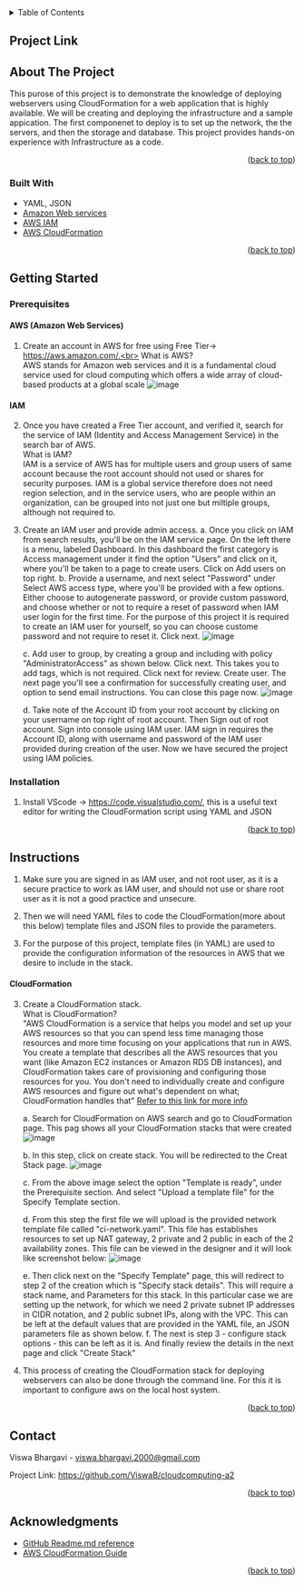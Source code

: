 <!-- TABLE OF CONTENTS -->
<details>
  <summary>Table of Contents</summary>
  <ol>
    <li><a href="#project-link">Project Link</a></li>
    <li>
      <a href="#about-the-project">About The Project</a>
      <ul>
        <li><a href="#built-with">Built With</a></li>
      </ul>
    </li>
    <li>
      <a href="#getting-started">Getting Started</a>
      <ul>
        <li><a href="#prerequisites">Prerequisites</a></li>
        <li><a href="#installation">Installation</a></li>
      </ul>
    </li>
    <li><a href="#instructions">Instructions</a></li>
    <li><a href="#contact">Contact</a></li>
    <li><a href="#acknowledgments">Acknowledgments</a></li>
  </ol>
</details>

## Project Link


<!-- ABOUT THE PROJECT -->
## About The Project

This purose of this project is to demonstrate the knowledge of deploying webservers using CloudFormation for a web application that is highly available. We will be creating and deploying the infrastructure and a sample appication. The first componenet to deploy is to set up the network, the the servers, and then the storage and database. This project provides hands-on experience with Infrastructure as a code.


<p align="right">(<a href="#top">back to top</a>)</p>


### Built With
 
* YAML, JSON
* [Amazon Web services](https://aws.amazon.com/)
* [AWS IAM](https://aws.amazon.com/iam/#:~:text=AWS%20Identity%20and%20Access%20Management%20(IAM)%20provides%20fine%2Dgrained,to%20ensure%20least%2Dprivilege%20permissions.)
* [AWS CloudFormation](https://aws.amazon.com/cloudformation/)


<p align="right">(<a href="#top">back to top</a>)</p>



<!-- GETTING STARTED -->
## Getting Started

### Prerequisites

#### AWS (Amazon Web Services)
1. Create an account in AWS for free using Free Tier-> https://aws.amazon.com/.<br>
      What is AWS?<br>
      AWS stands for Amazon web services and it is a fundamental cloud service used for cloud computing which offers a wide array of cloud-based products at a global scale
![image](https://user-images.githubusercontent.com/68451169/153737463-07b67189-4ebf-48c1-94a8-a78ab0022f9c.png)

#### IAM
2. Once you have created a Free Tier account, and verified it, search for the service of IAM (Identity and Access Management Service) in the search bar of AWS.<br>
   What is IAM?<br>
    IAM is a service of AWS has for multiple users and group users of same account 
    because the root account should not used or shares for security purposes. IAM is a global service therefore does not need region selection, and in the service users, who are     people within an organization, can be grouped into not just one but miltiple groups, although not required to. 
    
3. Create an IAM user and provide admin access. 
      a. Once you click on IAM from search results, you'll be on the IAM service page. On the left there is a menu, labeled Dashboard. In this dashboard the first category is
      Access management under it find the option "Users" and click on it, where you'll be taken to a page to create users. Click on Add users on top right. 
      b. Provide a username, and next select "Password" under Select AWS access type, where you'll be provided with a few options. Either choose to autogenerate password, or
      provide custom password, and choose whether or not to require a reset of password when IAM user login for the first time. For the purpose of this project it is required to       create an IAM user for yourself, so you can choose custome password and not require to reset it. Click next.
      ![image](https://user-images.githubusercontent.com/68451169/153738844-6859c8a4-a214-429d-b33d-50f7cb769dd0.png)

      c. Add user to group, by creating a group and including with policy "AdministratorAccess" as shown below. Click next. This takes you to add tags, which is not required.
      Click next for review. Create user. The next page you'll see a confirmation for successfully creating user, and option to send email instructions. You can close this page
      now. 
      ![image](https://user-images.githubusercontent.com/68451169/153738972-5aae80ce-9163-44bb-aa60-0e772452958d.png)

      d. Take note of the Account ID from your root account by clicking on your username on top right of root account. Then Sign out of root account. Sign into console using IAM
      user. IAM sign in requires the Account ID, along with username and password of the IAM user provided during creation of the user. Now we have secured the project using IAM
      policies. 

### Installation
1. Install VScode -> https://code.visualstudio.com/, this is a useful text editor for writing the CloudFormation script using YAML and JSON

  
<p align="right">(<a href="#top">back to top</a>)</p>



<!-- Instructions -->
## Instructions
1. Make sure you are signed in as IAM user, and not root user, as it is a secure practice to work as IAM user, and should not use or share root user as it is not a good practice and unsecure.

2. Then we will need YAML files to code the CloudFormation(more about this below) template files and JSON files to provide the parameters.
3. For the purpose of this project, template files (in YAML) are used to provide the configuration information of the resources in AWS that we desire to include in the stack.
   
#### CloudFormation
3. Create a CloudFormation stack.<br>
    What is CloudFormation?<br>
    "AWS CloudFormation is a service that helps you model and set up your AWS resources so that you can spend less time managing those resources and more time focusing
    on your applications that run in AWS. You create a template that describes all the AWS resources that you want (like Amazon EC2 instances or Amazon RDS DB 
    instances), and CloudFormation takes care of provisioning and configuring those resources for you. You don't need to individually create and configure AWS
    resources and figure out what's dependent on what; CloudFormation handles that" [Refer to this link for more info](https://docs.aws.amazon.com/AWSCloudFormation/latest/UserGuide/Welcome.html)
    
    a. Search for CloudFormation on AWS search and go to CloudFormation page. This pag shows all your CloudFormation stacks that were created
    ![image](https://user-images.githubusercontent.com/68451169/159187898-5783cded-4d4e-4692-a0f7-b188b8bae81a.png)

    b. In this step, click on create stack. You will be redirected to the Creat Stack page. ![image](https://user-images.githubusercontent.com/68451169/159188118-e7b29cc2-8d91-4a7a-a47a-3d9bf1ec0d23.png)

    c. From the above image select the option "Template is ready", under the Prerequisite section. And select "Upload a template file" for the Specify Template section.
    
    d. From this step the first file we will upload is the provided network template file called "ci-network.yaml". This file has establishes resources to set up NAT gateway, 2 private and 2 public in each of the 2 availability zones. This file can be viewed in the designer and it will look like screenshot below: ![image](https://user-images.githubusercontent.com/68451169/159191185-ef5d0abc-38f7-4a54-ad10-eba38e5980ee.png)
    
    e. Then click next on the "Specify Template" page, this will redirect to step 2 of the creation which is "Specify stack details". This will require a stack name, and Parameters for this stack. In this particular case we are setting up the network, for which we need 2 private subnet IP addresses in CIDR notation, and 2 public subnet IPs, along with the VPC. This can be left at the default values that are provided in the YAML file, an JSON parameters file as shown below. 
    f. The next is step 3 - configure stack options - this can be left as it is. And finally review the details in the next page and click "Create Stack"

    
4. This process of creating the CloudFormation stack for deploying webservers can also be done through the command line. For this it is important to configure aws on the local host system.

<p align="right">(<a href="#top">back to top</a>)</p>


<!-- CONTACT -->
## Contact

Viswa Bhargavi - viswa.bhargavi.2000@gmail.com

Project Link: https://github.com/ViswaB/cloudcomputing-a2

<p align="right">(<a href="#top">back to top</a>)</p>

<!-- ACKNOWLEDGMENTS -->
## Acknowledgments

* [GitHub Readme.md reference](https://github.com/othneildrew/Best-README-Template/blob/master/README.md)
* [AWS CloudFormation Guide](https://docs.aws.amazon.com/AWSCloudFormation/latest/UserGuide/Welcome.html)

<p align="right">(<a href="#top">back to top</a>)</p>
